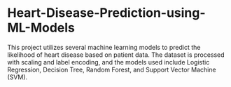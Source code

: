 # Heart-Disease-Prediction-using-ML-Models
This project utilizes several machine learning models to predict the likelihood of heart disease based on patient data. The dataset is processed with scaling and label encoding, and the models used include Logistic Regression, Decision Tree, Random Forest, and Support Vector Machine (SVM). 
